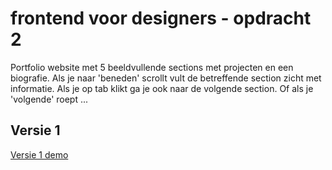 # frontend voor designers - opdracht 2




Portfolio website met 5 beeldvullende sections met projecten en een biografie. Als je naar 'beneden' scrollt vult de betreffende section zicht met informatie. Als je op tab klikt ga je ook naar de volgende section. Of als je 'volgende' roept ...


## Versie 1

[Versie 1 demo](https://kazbison.github.io/frontendvoordesigners/opdracht2/v1/)
